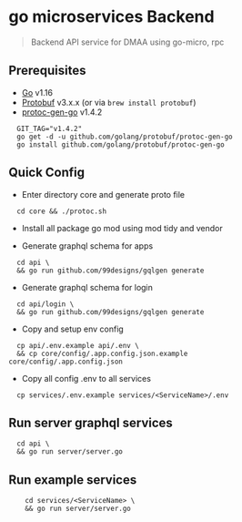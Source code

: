# go microservices Backend

> Backend API service for DMAA using go-micro, rpc

## Prerequisites

* [Go](https://golang.org/doc/install) v1.16
* [Protobuf](https://developers.google.com/protocol-buffers/docs/downloads) v3.x.x (or via `brew install protobuf`)
* [protoc-gen-go](https://pkg.go.dev/mod/github.com/golang/protobuf@v1.4.2) v1.4.2
```
  GIT_TAG="v1.4.2"
  go get -d -u github.com/golang/protobuf/protoc-gen-go
  go install github.com/golang/protobuf/protoc-gen-go
```

## Quick Config

* Enter directory core and generate proto file
```
  cd core && ./protoc.sh
```
* Install all package go mod using mod tidy and vendor


* Generate graphql schema for apps
```
  cd api \
  && go run github.com/99designs/gqlgen generate
```

* Generate graphql schema for login
```
  cd api/login \
  && go run github.com/99designs/gqlgen generate
```

* Copy and setup env config
```
  cp api/.env.example api/.env \
  && cp core/config/.app.config.json.example core/config/.app.config.json
```

* Copy all config .env to all services
```
  cp services/.env.example services/<ServiceName>/.env
```

## Run server graphql services
```
  cd api \
  && go run server/server.go
```

## Run example services
```
    cd services/<ServiceName> \
    && go run server/server.go 
```
